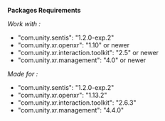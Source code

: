 **Packages Requirements**

_Work with :_
- "com.unity.sentis": "1.2.0-exp.2"
- "com.unity.xr.openxr": "1.10" or newer
- "com.unity.xr.interaction.toolkit": "2.5" or newer
- "com.unity.xr.management": "4.0" or newer

_Made for :_
- "com.unity.sentis": "1.2.0-exp.2"
- "com.unity.xr.openxr": "1.13.2"
- "com.unity.xr.interaction.toolkit": "2.6.3"
- "com.unity.xr.management": "4.4.0"